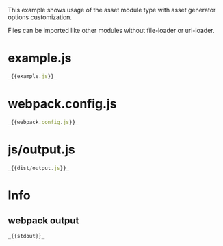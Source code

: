 This example shows usage of the asset module type with asset generator options customization.

Files can be imported like other modules without file-loader or url-loader.

# example.js

```javascript
_{{example.js}}_
```

# webpack.config.js

```javascript
_{{webpack.config.js}}_
```

# js/output.js

```javascript
_{{dist/output.js}}_
```

# Info

## webpack output

```
_{{stdout}}_
```
